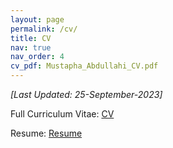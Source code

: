 ```yaml
---
layout: page
permalink: /cv/
title: CV
nav: true
nav_order: 4
cv_pdf: Mustapha_Abdullahi_CV.pdf
---
```


*[Last Updated: 25-September-2023]*

Full Curriculum Vitae:  [CV](/assets/pdf/Mustapha_Abdullahi_CV.pdf)

Resume: [Resume](/assets/pdf/Mustapha_Abdullahi_Resume.pdf)